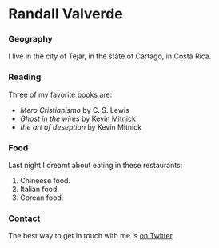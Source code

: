 # Randall Valverde

### Geography

I live in the city of Tejar, in the state of Cartago, in Costa Rica.

### Reading

Three of my favorite books are:

- *Mero Cristianismo* by C. S. Lewis
- *Ghost in the wires* by Kevin Mitnick
- *the art of deseption* by Kevin Mitnick

### Food

Last night I dreamt about eating in these restaurants:

1. Chineese food.
2. Italian food.
3. Corean food.

### Contact

The best way to get in touch with me is [on Twitter](https://twitter.com/rvalcor).
